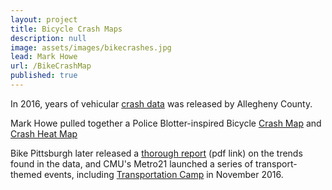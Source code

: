 ```yaml
---
layout: project
title: Bicycle Crash Maps
description: null
image: assets/images/bikecrashes.jpg
lead: Mark Howe
url: /BikeCrashMap
published: true
---
```


In 2016, years of vehicular [crash data](https://data.wprdc.org/dataset/allegheny-county-crash-data) was released by Allegheny County.

Mark Howe pulled together a Police Blotter-inspired Bicycle [Crash Map](/BikeCrashMap) and [Crash Heat Map](/CrashHeatMap)

Bike Pittsburgh later released a [thorough report](http://www.bikepgh.org/wp-content/uploads/2016/11/BikePGH-crash-report.pdf) (pdf link) on the trends found in the data, and CMU's Metro21 launched a series of transport-themed events, including [Transportation Camp](http://transportationcamp.org/events/pgh-2016/) in November 2016.
